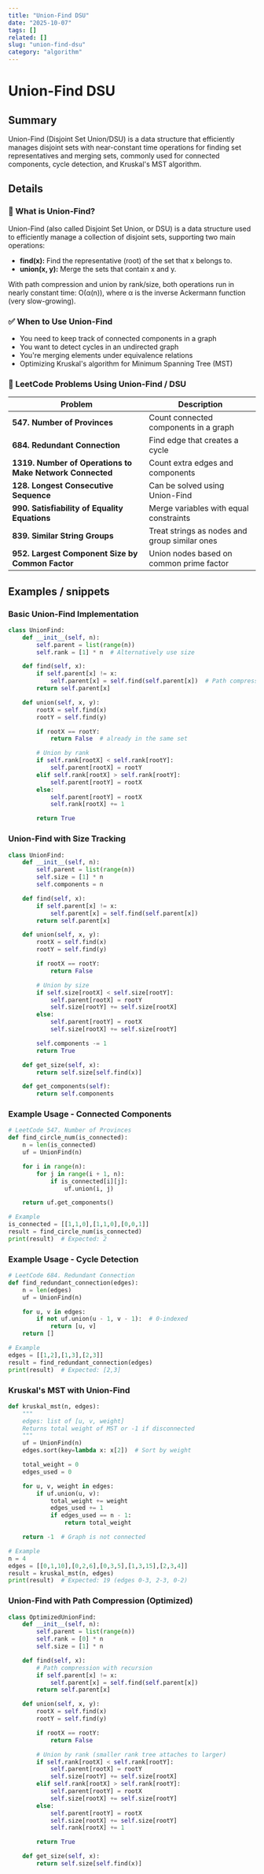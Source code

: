 ```yaml
---
title: "Union-Find DSU"
date: "2025-10-07"
tags: []
related: []
slug: "union-find-dsu"
category: "algorithm"
---
```


# Union-Find DSU

## Summary
Union-Find (Disjoint Set Union/DSU) is a data structure that efficiently manages disjoint sets with near-constant time operations for finding set representatives and merging sets, commonly used for connected components, cycle detection, and Kruskal's MST algorithm.

## Details
### 🧠 What is Union-Find?

Union-Find (also called Disjoint Set Union, or DSU) is a data structure used to efficiently manage a collection of disjoint sets, supporting two main operations:
- **find(x):** Find the representative (root) of the set that x belongs to.
- **union(x, y):** Merge the sets that contain x and y.

With path compression and union by rank/size, both operations run in nearly constant time: O(α(n)), where α is the inverse Ackermann function (very slow-growing).

### ✅ When to Use Union-Find
- You need to keep track of connected components in a graph
- You want to detect cycles in an undirected graph
- You're merging elements under equivalence relations
- Optimizing Kruskal's algorithm for Minimum Spanning Tree (MST)

### 📂 LeetCode Problems Using Union-Find / DSU

| Problem | Description |
|---------|-------------|
| **547. Number of Provinces** | Count connected components in a graph |
| **684. Redundant Connection** | Find edge that creates a cycle |
| **1319. Number of Operations to Make Network Connected** | Count extra edges and components |
| **128. Longest Consecutive Sequence** | Can be solved using Union-Find |
| **990. Satisfiability of Equality Equations** | Merge variables with equal constraints |
| **839. Similar String Groups** | Treat strings as nodes and group similar ones |
| **952. Largest Component Size by Common Factor** | Union nodes based on common prime factor |

## Examples / snippets

### Basic Union-Find Implementation
```python
class UnionFind:
    def __init__(self, n):
        self.parent = list(range(n))
        self.rank = [1] * n  # Alternatively use size

    def find(self, x):
        if self.parent[x] != x:
            self.parent[x] = self.find(self.parent[x])  # Path compression
        return self.parent[x]

    def union(self, x, y):
        rootX = self.find(x)
        rootY = self.find(y)

        if rootX == rootY:
            return False  # already in the same set

        # Union by rank
        if self.rank[rootX] < self.rank[rootY]:
            self.parent[rootX] = rootY
        elif self.rank[rootX] > self.rank[rootY]:
            self.parent[rootY] = rootX
        else:
            self.parent[rootY] = rootX
            self.rank[rootX] += 1

        return True
```

### Union-Find with Size Tracking
```python
class UnionFind:
    def __init__(self, n):
        self.parent = list(range(n))
        self.size = [1] * n
        self.components = n

    def find(self, x):
        if self.parent[x] != x:
            self.parent[x] = self.find(self.parent[x])
        return self.parent[x]

    def union(self, x, y):
        rootX = self.find(x)
        rootY = self.find(y)

        if rootX == rootY:
            return False

        # Union by size
        if self.size[rootX] < self.size[rootY]:
            self.parent[rootX] = rootY
            self.size[rootY] += self.size[rootX]
        else:
            self.parent[rootY] = rootX
            self.size[rootX] += self.size[rootY]

        self.components -= 1
        return True

    def get_size(self, x):
        return self.size[self.find(x)]

    def get_components(self):
        return self.components
```

### Example Usage - Connected Components
```python
# LeetCode 547. Number of Provinces
def find_circle_num(is_connected):
    n = len(is_connected)
    uf = UnionFind(n)

    for i in range(n):
        for j in range(i + 1, n):
            if is_connected[i][j]:
                uf.union(i, j)

    return uf.get_components()

# Example
is_connected = [[1,1,0],[1,1,0],[0,0,1]]
result = find_circle_num(is_connected)
print(result)  # Expected: 2
```

### Example Usage - Cycle Detection
```python
# LeetCode 684. Redundant Connection
def find_redundant_connection(edges):
    n = len(edges)
    uf = UnionFind(n)

    for u, v in edges:
        if not uf.union(u - 1, v - 1):  # 0-indexed
            return [u, v]
    return []

# Example
edges = [[1,2],[1,3],[2,3]]
result = find_redundant_connection(edges)
print(result)  # Expected: [2,3]
```

### Kruskal's MST with Union-Find
```python
def kruskal_mst(n, edges):
    """
    edges: list of [u, v, weight]
    Returns total weight of MST or -1 if disconnected
    """
    uf = UnionFind(n)
    edges.sort(key=lambda x: x[2])  # Sort by weight

    total_weight = 0
    edges_used = 0

    for u, v, weight in edges:
        if uf.union(u, v):
            total_weight += weight
            edges_used += 1
            if edges_used == n - 1:
                return total_weight

    return -1  # Graph is not connected

# Example
n = 4
edges = [[0,1,10],[0,2,6],[0,3,5],[1,3,15],[2,3,4]]
result = kruskal_mst(n, edges)
print(result)  # Expected: 19 (edges 0-3, 2-3, 0-2)
```

### Union-Find with Path Compression (Optimized)
```python
class OptimizedUnionFind:
    def __init__(self, n):
        self.parent = list(range(n))
        self.rank = [0] * n
        self.size = [1] * n

    def find(self, x):
        # Path compression with recursion
        if self.parent[x] != x:
            self.parent[x] = self.find(self.parent[x])
        return self.parent[x]

    def union(self, x, y):
        rootX = self.find(x)
        rootY = self.find(y)

        if rootX == rootY:
            return False

        # Union by rank (smaller rank tree attaches to larger)
        if self.rank[rootX] < self.rank[rootY]:
            self.parent[rootX] = rootY
            self.size[rootY] += self.size[rootX]
        elif self.rank[rootX] > self.rank[rootY]:
            self.parent[rootY] = rootX
            self.size[rootX] += self.size[rootY]
        else:
            self.parent[rootY] = rootX
            self.size[rootX] += self.size[rootY]
            self.rank[rootX] += 1

        return True

    def get_size(self, x):
        return self.size[self.find(x)]
```
```
